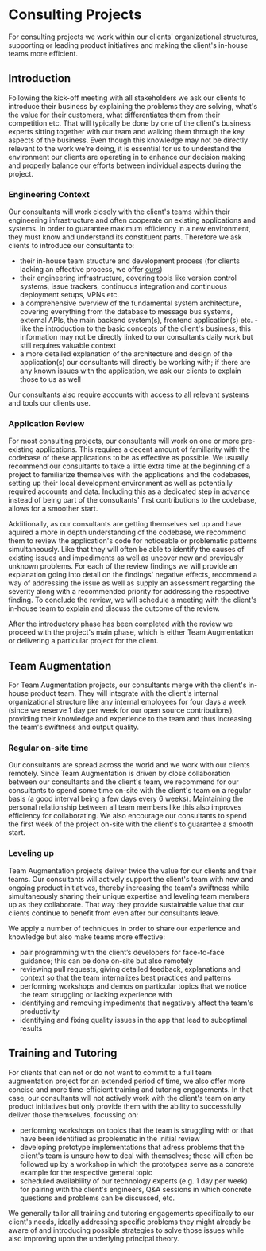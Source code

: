# Consulting Projects

For consulting projects we work within our clients' organizational structures,
supporting or leading product initiatives and making the client's in-house teams
more efficient.

## Introduction

Following the kick-off meeting with all stakeholders we ask our clients to introduce
their business by explaining the problems they are solving,
what's the value for their customers, what differentiates them from
their competition etc. That will typically be done by one of the client's
business experts sitting together with our team and walking them through the key
aspects of the business. Even though this knowledge may not be directly relevant to
the work we're doing, it is essential for us to understand the environment our
clients are operating in to enhance our decision making and properly balance
our efforts between individual aspects during the project.

### Engineering Context

Our consultants will work closely with the client's teams within their
engineering infrastructure and often cooperate on existing applications and systems.
In order to guarantee maximum efficiency in a new environment, they must know and
understand its constituent parts. Therefore we ask clients to introduce our
consultants to:

- their in-house team structure and development process (for clients lacking an
  effective process, we offer [ours](./../../development-process))
- their engineering infrastructure, covering tools like version control systems,
  issue trackers, continuous integration and continuous deployment setups, VPNs
  etc.
- a comprehensive overview of the fundamental system architecture, covering everything
  from the database to message bus systems, external APIs, the main backend
  system(s), frontend application(s) etc. - like the introduction to the
  basic concepts of the client's business, this information may not be directly
  linked to our consultants daily work but still requires valuable context
- a more detailed explanation of the architecture and design of the
  application(s) our consultants will directly be working with; if there are any
  known issues with the application, we ask our clients to explain those to us
  as well

Our consultants also require accounts with access to all relevant systems
and tools our clients use.

### Application Review

For most consulting projects, our consultants will work on one or more
pre-existing applications. This requires a decent amount of familiarity with the codebase of
these applications to be as effective as possible. We usually recommend our consultants to
take a little extra time at the beginning of a project to familiarize themselves
with the applications and the codebases, setting up their local development
environment as well as potentially required accounts and data. Including this as a
dedicated step in advance instead of being part of the consultants' first contributions to the
codebase, allows for a smoother start.

Additionally, as our consultants are getting themselves set up and have aquired a more in depth
understanding of the codebase, we recommend them to review the application's code for
noticeable or problematic patterns simultaneously. Like that they will often
be able to identify the causes of existing issues and impediments as well as
uncover new and previously unknown problems. For each of the review findings we
will provide an explanation going into detail on the findings' negative effects,
recommend a way of addressing the issue as well as supply an assessment regarding the
severity along with a recommended priority for addressing the respective
finding. To conclude the review, we will schedule a meeting with the client's
in-house team to explain and discuss the outcome of the review.

After the introductory phase has been completed with the review we proceed with
the project's main phase, which is either Team Augmentation or delivering a
particular project for the client.

## Team Augmentation

For Team Augmentation projects, our consultants merge with the client's in-house
product team. They will integrate with the client's internal organizational
structure like any internal employees for four days a week (since we reserve 1 day
per week for our open source contributions), providing their knowledge and
experience to the team and thus increasing the team's swiftness and output quality.

### Regular on-site time

Our consultants are spread across the world and we work with our clients remotely. Since
Team Augmentation is driven by close collaboration between our consultants and
the client's team, we recommend for our consultants to spend some time
on-site with the client's team on a regular basis (a good interval being a few
days every 6 weeks). Maintaining the personal relationship between all team members
like this also improves efficiency for collaborating. 
We also encourage our consultants to spend the first week
of the project on-site with the client's to guarantee a smooth start.

### Leveling up

Team Augmentation projects deliver twice the value for our clients and their teams.
Our consultants will actively support the client's team with new and ongoing
product initiatives, thereby increasing the team's swiftness while simultaneously sharing their
unique expertise and leveling team members up as they collaborate. That way they
provide sustainable value that our clients continue to benefit from even after
our consultants leave.

We apply a number of techniques in order to share our experience and knowledge
but also make teams more effective:

- pair programming with the client’s developers for face-to-face guidance; this
  can be done on-site but also remotely
- reviewing pull requests, giving detailed feedback, explanations and context so
  that the team internalizes best practices and patterns
- performing workshops and demos on particular topics that we notice the team
  struggling or lacking experience with
- identifying and removing impediments that negatively affect the team's
  productivity
- identifying and fixing quality issues in the app that lead to suboptimal
  results

## Training and Tutoring

For clients that can not or do not want to commit to a full team
augmentation project for an extended period of time, we also offer
more concise and more time-efficient training and tutoring engagements. In that case, our
consultants will not actively work with the client's team on any product
initiatives but only provide them with the ability to successfully deliver those themselves,
focussing on:

- performing workshops on topics that the team is struggling with or that have
  been identified as problematic in the initial review
- developing prototype implementations that adress problems that the client's
  team is unsure how to deal with themselves; these will often be followed up by a
  workshop in which the prototypes serve as a concrete example for the
  respective general topic
- scheduled availability of our technology experts (e.g. 1 day per week) for
  pairing with the client's engineers, Q&A sessions in which concrete questions
  and problems can be discussed, etc.

We generally tailor all training and tutoring engagements specifically to our
client's needs, ideally addressing specific problems they might already be aware of and
introducing possible strategies to solve those issues while also improving upon the underlying principal theory.
